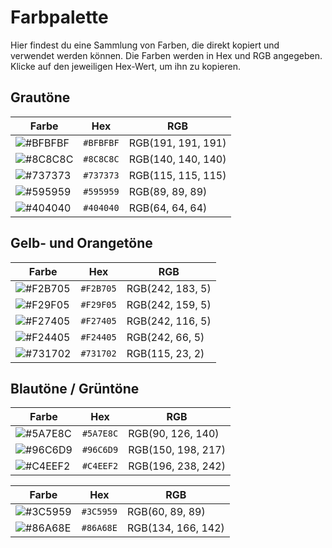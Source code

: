 # Farbpalette

Hier findest du eine Sammlung von Farben, die direkt kopiert und verwendet werden können. Die Farben werden in Hex und RGB angegeben. Klicke auf den jeweiligen Hex-Wert, um ihn zu kopieren.

## Grautöne

| Farbe | Hex | RGB |
|-------|-----|-----|
| ![#BFBFBF](https://via.placeholder.com/20/BFBFBF/000000?text=+) | `#BFBFBF` | RGB(191, 191, 191) |
| ![#8C8C8C](https://via.placeholder.com/20/8C8C8C/000000?text=+) | `#8C8C8C` | RGB(140, 140, 140) |
| ![#737373](https://via.placeholder.com/20/737373/000000?text=+) | `#737373` | RGB(115, 115, 115) |
| ![#595959](https://via.placeholder.com/20/595959/000000?text=+) | `#595959` | RGB(89, 89, 89) |
| ![#404040](https://via.placeholder.com/20/404040/000000?text=+) | `#404040` | RGB(64, 64, 64) |

## Gelb- und Orangetöne

| Farbe | Hex | RGB |
|-------|-----|-----|
| ![#F2B705](https://via.placeholder.com/20/F2B705/000000?text=+) | `#F2B705` | RGB(242, 183, 5) |
| ![#F29F05](https://via.placeholder.com/20/F29F05/000000?text=+) | `#F29F05` | RGB(242, 159, 5) |
| ![#F27405](https://via.placeholder.com/20/F27405/000000?text=+) | `#F27405` | RGB(242, 116, 5) |
| ![#F24405](https://via.placeholder.com/20/F24405/000000?text=+) | `#F24405` | RGB(242, 66, 5) |
| ![#731702](https://via.placeholder.com/20/731702/000000?text=+) | `#731702` | RGB(115, 23, 2) |

## Blautöne / Grüntöne

| Farbe | Hex | RGB |
|-------|-----|-----|
| ![#5A7E8C](https://via.placeholder.com/20/5A7E8C/000000?text=+) | `#5A7E8C` | RGB(90, 126, 140) |
| ![#96C6D9](https://via.placeholder.com/20/96C6D9/000000?text=+) | `#96C6D9` | RGB(150, 198, 217) |
| ![#C4EEF2](https://via.placeholder.com/20/C4EEF2/000000?text=+) | `#C4EEF2` | RGB(196, 238, 242) |


| Farbe | Hex | RGB |
|-------|-----|-----|
| ![#3C5959](https://via.placeholder.com/20/3C5959/000000?text=+) | `#3C5959` | RGB(60, 89, 89) |
| ![#86A68E](https://via.placeholder.com/20/86A68E/000000?text=+) | `#86A68E` | RGB(134, 166, 142) |
